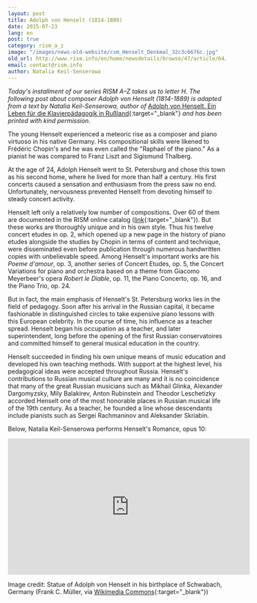 ```yaml
---
layout: post
title: Adolph von Henselt (1814-1889)
date: 2015-07-23
lang: en
post: true
category: rism_a_z
image: "/images/news-old-website/csm_Henselt_Denkmal_32c3c6676c.jpg"
old_url: http://www.rism.info/en/home/newsdetails/browse/47/article/64/adolph-von-henselt-1814-1889.html
email: contact@rism.info
author: Natalia Keil-Senserowa
---
```


_Today's installment of our series RISM A–Z takes us to letter H. The following post about composer Adolph von Henselt (1814-1889) is adapted from a text by Natalia Keil-Senserowa, author of_ [Adolph von Henselt. Ein Leben für die Klavierpädagogik in Rußland](http://www.peterlang.de/index.cfm?event=cmp.ccc.seitenstruktur.detailseiten&seitentyp=produkt&pk=37961&concordeid=53925){:target="_blank"} _and has been printed with kind permission._


The young Henselt experienced a meteoric rise as a composer and piano virtuoso in his native Germany. His compositional skills were likened to Frédéric Chopin's and he was even called the "Raphael of the piano." As a pianist he was compared to Franz Liszt and Sigismund Thalberg.

At the age of 24, Adolph Henselt went to St. Petersburg and chose this town as his second home, where he lived for more than half a century. His first concerts caused a sensation and enthusiasm from the press saw no end. Unfortunately, nervousness prevented Henselt from devoting himself to steady concert activity.

Henselt left only a relatively low number of compositions. Over 60 of them are documented in the RISM online catalog ([link](https://opac.rism.info/search?View=rism&author=Adolph+von+Henselt){:target="_blank"}). But these works are thoroughly unique and in his own style. Thus his twelve concert etudes in op. 2, which opened up a new page in the history of piano etudes alongside the studies by Chopin in terms of content and technique, were disseminated even before publication through numerous handwritten copies with unbelievable speed. Among Henselt's important works are his _Poeme d'amour_, op. 3, another series of Concert Etudes, op. 5, the Concert Variations for piano and orchestra based on a theme from Giacomo Meyerbeer's opera _Robert le Diable_, op. 11, the Piano Concerto, op. 16, and the Piano Trio, op. 24.

But in fact, the main emphasis of Henselt's St. Petersburg works lies in the field of pedagogy. Soon after his arrival in the Russian capital, it became fashionable in distinguished circles to take expensive piano lessons with this European celebrity. In the course of time, his influence as a teacher spread. Henselt began his occupation as a teacher, and later superintendent, long before the opening of the first Russian conservatoires and committed himself to general musical education in the country.

Henselt succeeded in finding his own unique means of music education and developed his own teaching methods. With support at the highest level, his pedagogical ideas were accepted throughout Russia. Henselt's contributions to Russian musical culture are many and it is no coincidence that many of the great Russian musicians such as Mikhail Glinka, Alexander Dargomyzsky, Mily Balakirev, Anton Rubinstein and Theodor Leschetizky accorded Henselt one of the most honorable places in Russian musical life of the 19th century. As a teacher, he founded a line whose descendants include pianists such as Sergei Rachmaninov and Aleksander Skriabin.

Below, Natalia Keil-Senserowa performs Henselt's Romance, opus 10:

<iframe width="560" height="315" src="https://www.youtube.com/embed/TOIPHqa0HvU" frameborder="0" allowfullscreen></iframe>

Image credit: Statue of Adolph von Henselt in his birthplace of Schwabach, Germany (Frank C. Müller, via [Wikimedia Commons](https://commons.wikimedia.org/wiki/File:Denkmal_Adolph_von_Henselt_fcm.jpg){:target="_blank"})
